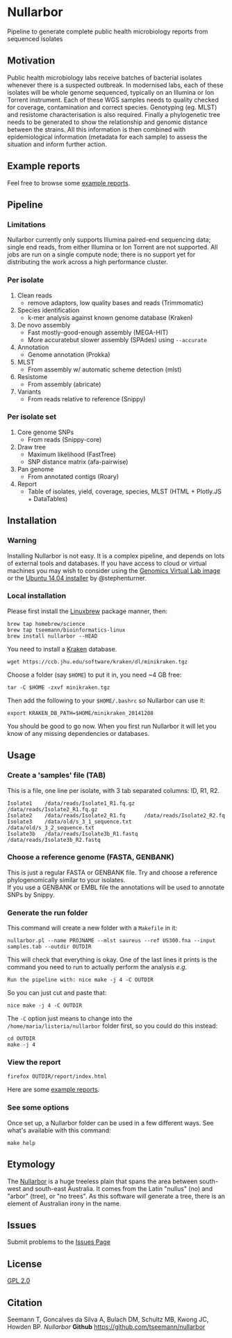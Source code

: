 # Nullarbor

Pipeline to generate complete public health microbiology reports from sequenced isolates

## Motivation

Public health microbiology labs receive batches of bacterial isolates
whenever there is a suspected outbreak.  In modernised labs, each of these
isolates will be whole genome sequenced, typically on an Illumina or Ion
Torrent instrument.  Each of these WGS samples needs to quality checked for
coverage, contamination and correct species.  Genotyping (eg.  MLST) and
resistome characterisation is also required.  Finally a phylogenetic tree
needs to be generated to show the relationship and genomic distance between
the strains.  All this information is then combined with epidemiological
information (metadata for each sample) to assess the situation and inform
further action.

## Example reports

Feel free to browse some [example reports](http://tseemann.github.io/nullarbor/).

## Pipeline

### Limitations

Nullarbor currently only supports Illumina paired-end sequencing data;
single end reads, from either Illumina or Ion Torrent are not supported.
All jobs are run on a single compute node; there is no support yet for
distributing the work across a high performance cluster.

### Per isolate

1. Clean reads
   * remove adaptors, low quality bases and reads (Trimmomatic)
2. Species identification
   * k-mer analysis against known genome database (Kraken)
3. De novo assembly
   * Fast mostly-good-enough assembly (MEGA-HIT)
   * More accuratebut slower assembly (SPAdes) using `--accurate`
4. Annotation
   * Genome annotation (Prokka)
5. MLST
   * From assembly w/ automatic scheme detection (mlst)
6. Resistome
   * From assembly (abricate)
7. Variants
   * From reads relative to reference (Snippy)

### Per isolate set

1. Core genome SNPs
   * From reads (Snippy-core)
2. Draw tree
   * Maximum likelihood (FastTree)
   * SNP distance matrix (afa-pairwise)
3. Pan genome
   * From annotated contigs (Roary)
4. Report
   * Table of isolates, yield, coverage, species, MLST (HTML + Plotly.JS + DataTables)

## Installation

### Warning

Installing Nullarbor is not easy. It is a complex pipeline, and depends on lots of external
tools and databases. If you have access to cloud or virtual machines you may wish to consider
using the [Genomics Virtual Lab image](http://genome.edu.au/) or the 
[Ubuntu 14.04 installer](https://gist.github.com/stephenturner/005d4e4e322b8cf5b991d1d357527859)
by @stephenturner.

### Local installation

Please first install the [Linuxbrew](https://github.com/Homebrew/linuxbrew) package manner, then:

    brew tap homebrew/science
    brew tap tseemann/bioinformatics-linux
    brew install nullarbor --HEAD

You need to install a [Kraken](https://ccb.jhu.edu/software/kraken/) database.

    wget https://ccb.jhu.edu/software/kraken/dl/minikraken.tgz
    
Choose a folder (say `$HOME`) to put it in, you need ~4 GB free:

    tar -C $HOME -zxvf minikraken.tgz

Then add the following to your `$HOME/.bashrc` so Nullarbor can use it:

    export KRAKEN_DB_PATH=$HOME/minikraken_20141208

You should be good to go now. When you first run Nullarbor it will let you
know of any missing dependencies or databases.

## Usage

### Create a 'samples' file (TAB)

This is a file, one line per isolate, with 3 tab separated columns: ID, R1, R2.

    Isolate1	/data/reads/Isolate1_R1.fq.gz	/data/reads/Isolate2_R1.fq.gz
    Isolate2	/data/reads/Isolate2_R1.fq      /data/reads/Isolate2_R2.fq
    Isolate3	/data/old/s_3_1_sequence.txt	/data/old/s_3_2_sequence.txt
    Isolate3b	/data/reads/Isolate3b_R1.fastq	/data/reads/Isolate3b_R2.fastq

### Choose a reference genome (FASTA, GENBANK)

This is just a regular FASTA or GENBANK file. Try and choose a reference phylogenomically similar to your isolates.    
If you use a GENBANK or EMBL file the annotations will be used to annotate SNPs by Snippy.

### Generate the run folder

This command will create a new folder with a `Makefile` in it:

    nullarbor.pl --name PROJNAME --mlst saureus --ref US300.fna --input samples.tab --outdir OUTDIR

This will check that everything is okay. One of the last lines it prints is the command you need to run
to actually perform the analysis _e.g._

    Run the pipeline with: nice make -j 4 -C OUTDIR

So you can just cut and paste that:

    nice make -j 4 -C OUTDIR

The `-C` option just means to change into the `/home/maria/listeria/nullarbor` folder first, so you could 
do this instead:

    cd OUTDIR
    make -j 4

### View the report

    firefox OUTDIR/report/index.html

Here are some [example reports](http://tseemann.github.io/nullarbor/).

### See some options

Once set up, a Nullarbor folder can be used in a few different ways. 
See what's available with this command:

    make help

## Etymology

The [Nullarbor](http://en.wikipedia.org/wiki/Nullarbor_Plain) 
is a huge treeless plain that spans the area between south-west and
south-east Australia.  It comes from the Latin "nullus" (no) and "arbor"
(tree), or "no trees".  As this software will generate a tree, there is an
element of Australian irony in the name.

## Issues

Submit problems to the [Issues Page](https://github.com/tseemann/nullarbor/issues)

## License

[GPL 2.0](https://raw.githubusercontent.com/tseemann/nullarbor/master/LICENSE)

## Citation

Seemann T, Goncalves da Silva A, Bulach DM, Schultz MB, Kwong JC, Howden BP.
*Nullarbor* 
**Github** https://github.com/tseemann/nullarbor


